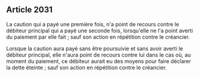 Article 2031
----
La caution qui a payé une première fois, n'a point de recours contre le débiteur
principal qui a payé une seconde fois, lorsqu'elle ne l'a point averti du
paiement par elle fait ; sauf son action en répétition contre le créancier.

Lorsque la caution aura payé sans être poursuivie et sans avoir averti le
débiteur principal, elle n'aura point de recours contre lui dans le cas où, au
moment du paiement, ce débiteur aurait eu des moyens pour faire déclarer la
dette éteinte ; sauf son action en répétition contre le créancier.
